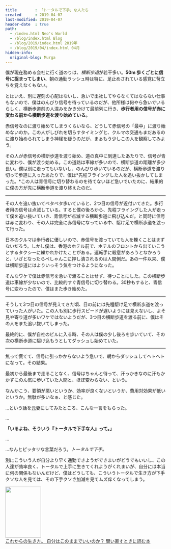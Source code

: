 ```yaml
---
title        : 「トータルで下手」な人たち
created      : 2019-04-07
last-modified: 2019-04-07
header-date  : true
path:
  - /index.html Neo's World
  - /blog/index.html Blog
  - /blog/2019/index.html 2019年
  - /blog/2019/04/index.html 04月
hidden-info:
  original-blog: Murga
---
```


僕が現在務める会社に行く道のりは、*横断歩道*が若干多い。**50m 歩くごとに信号に捉まってしまい**、朝の通勤ラッシュ時は特に、足止めされている感覚に苛立ちを覚えなくもない。

とはいえ、別に遅刻の心配はないし、急いで出社してやらなくてはならない仕事もないので、僕はのんびり信号を待っているのだが、他所様は何やら急いでいるらしく、横断歩道前の人混みをかき分けて最前列に行き、**歩行者用の信号が赤に変わる前から横断歩道を渡り始めている。**

赤信号なのに渡り始めてしまうくらいなら、どうして赤信号の「最中」に渡り始めないのか。この人がしびれを切らすタイミングと、クルマの交通もまだあるのに渡り始められてしまう神経を疑うのだが、まぁもう少しこの人を観察してみよう。

その人が赤信号の横断歩道を渡り始め、道の真中に到達したあたりで、信号が青に変わり、僕が渡り始める。この道路は車線が多いので、横断歩道の距離が多少長い。僕は別に走ってもいないし、のんびり歩いているのだが、横断歩道を渡り切って歩道に入ったあたりで、僕は*先程フライングした人を追い抜かしてしまった。*この人は青信号に切り替わるのを待てないほど急いでいたのに、結果的に僕の方が先に横断歩道を渡り終えたのだ。

---

その人を追い抜いてペタペタ歩いていると、2つ目の信号が近付いてきた。歩行者用の信号は点滅している。すると僕の後ろから、先程フライングした人が走って僕を追い抜いていき、青信号が点滅する横断歩道に飛び込んだ。と同時に信号は赤に変わり、その人は完全に赤信号になっている中、駆け足で横断歩道を渡って行った。

日本のクルマは歩行者に優しいので、赤信号を渡っていても人を轢くことはまずないだろう。しかし僕は、香港のホテル前で、ホテルのフロントから出ていこうとするタクシーに轢かれかけたことがある。運転手に殺意があろうとなかろうと、いざとなったらぺしゃんこに押し潰されるのは人間側だ。あの一件以来、僕は横断歩道にはよりいっそう気をつけるようになった。

そんなワケで僕は赤信号を急いで渡ることはせず、待つことにした。この横断歩道は車線が少ないので、比較的すぐ青信号に切り替わる。30秒もすると、青信号に変わったので、僕はまた歩き始めた。

---

そうして3つ目の信号が見えてきた頃、目の前には先程駆け足で横断歩道を渡っていった人がいた。この人も別に歩行スピードが遅いようには見えないし、よそ見や寄り道が多いワケではないようだが、3つ目の横断歩道を渡る前に、僕はその人をまた追い抜いてしまった。

最終的に、僕が自社のビルに入る時、その人は僕の少し後ろを歩いていて、その次の横断歩道に駆け込もうとしてダッシュし始めていた。

---

焦って慌てて、信号に引っかからないよう急いで、朝からダッシュしてヘトヘトになって。その結果。

最初から最後まで走ることなく、信号はちゃんと待って、汗っかきなのに汗もかかずにのん気に歩いていた人間と、ほぼ変わらない、という。

なんかこう、要領が悪いというか、効率が良くないというか、費用対効果が低いというか。無駄が多いなぁ、と感じた。

…という話を<ins datetime="2021-03-26T00:00Z">元</ins>妻にしてみたところ、こんな一言をもらった。

…

**「いるよね、そういう『トータルで下手な人』って。」**

…

…なんとピッタリな言葉だろう。*トータルで下手。*

別にこういう人が自分より早く通勤できようができまいがどうでもいいし、この人達が効率良く、トータルで上手に生きてくれようがくれまいが、自分には本当に何の関係もないんだけど、僕はどうしても、こういうトータルで生き方が下手クソな人を見ては、その下手クソさ加減を見てムズ痒くなってしまう。

<div class="ad-amazon">
  <div class="ad-amazon-image">
    <a href="https://www.amazon.co.jp/dp/B08CVBNLNZ?tag=neos21-22&amp;linkCode=osi&amp;th=1&amp;psc=1">
      <img src="https://m.media-amazon.com/images/I/51tLq94XbcL._SL160_.jpg" width="112" height="160">
    </a>
  </div>
  <div class="ad-amazon-info">
    <div class="ad-amazon-title">
      <a href="https://www.amazon.co.jp/dp/B08CVBNLNZ?tag=neos21-22&amp;linkCode=osi&amp;th=1&amp;psc=1">これからの生き方。 自分はこのままでいいのか？ 問い直すときに読む本</a>
    </div>
  </div>
</div>
